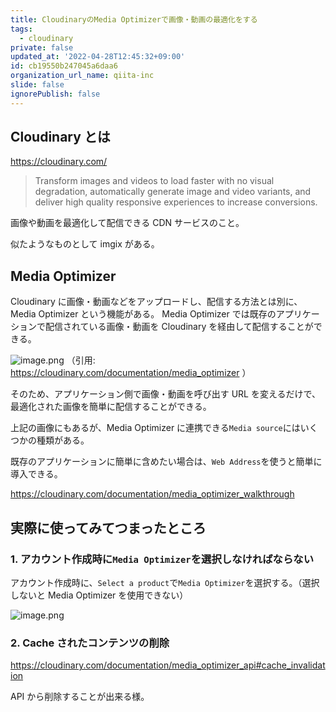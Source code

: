 ```yaml
---
title: CloudinaryのMedia Optimizerで画像・動画の最適化をする
tags:
  - cloudinary
private: false
updated_at: '2022-04-28T12:45:32+09:00'
id: cb19550b247045a6daa6
organization_url_name: qiita-inc
slide: false
ignorePublish: false
---
```

## Cloudinary とは

https://cloudinary.com/

> Transform images and videos to load faster with no visual degradation, automatically generate image and video variants, and deliver high quality responsive experiences to increase conversions.

画像や動画を最適化して配信できる CDN サービスのこと。

似たようなものとして imgix がある。

## Media Optimizer

Cloudinary に画像・動画などをアップロードし、配信する方法とは別に、Media Optimizer という機能がある。
Media Optimizer では既存のアプリケーションで配信されている画像・動画を Cloudinary を経由して配信することができる。

![image.png](https://qiita-image-store.s3.ap-northeast-1.amazonaws.com/0/352836/9d366f65-8771-6d55-83aa-e83c15898984.png)
（引用: https://cloudinary.com/documentation/media_optimizer ）

そのため、アプリケーション側で画像・動画を呼び出す URL を変えるだけで、最適化された画像を簡単に配信することができる。

上記の画像にもあるが、Media Optimizer に連携できる`Media source`にはいくつかの種類がある。

既存のアプリケーションに簡単に含めたい場合は、`Web Address`を使うと簡単に導入できる。

https://cloudinary.com/documentation/media_optimizer_walkthrough

## 実際に使ってみてつまったところ

### 1. アカウント作成時に`Media Optimizer`を選択しなければならない

アカウント作成時に、`Select a product`で`Media Optimizer`を選択する。（選択しないと Media Optimizer を使用できない）

![image.png](https://qiita-image-store.s3.ap-northeast-1.amazonaws.com/0/352836/73dbca5b-39fc-384b-7502-2f6cd90c90b8.png)

### 2. Cache されたコンテンツの削除

https://cloudinary.com/documentation/media_optimizer_api#cache_invalidation

API から削除することが出来る様。
